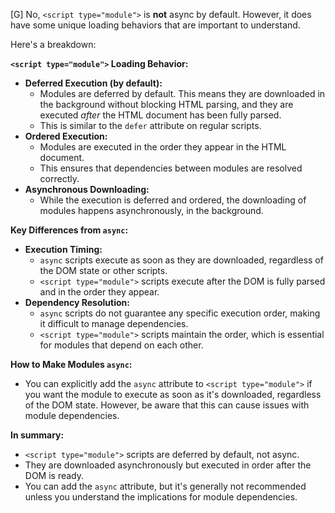 [G] No, `<script type="module">` is **not** async by default. However, it does have some unique loading behaviors that are important to understand.

Here's a breakdown:

**`<script type="module">` Loading Behavior:**

* **Deferred Execution (by default):**
    * Modules are deferred by default. This means they are downloaded in the background without blocking HTML parsing, and they are executed *after* the HTML document has been fully parsed.
    * This is similar to the `defer` attribute on regular scripts.
* **Ordered Execution:**
    * Modules are executed in the order they appear in the HTML document.
    * This ensures that dependencies between modules are resolved correctly.
* **Asynchronous Downloading:**
    * While the execution is deferred and ordered, the downloading of modules happens asynchronously, in the background.

**Key Differences from `async`:**

* **Execution Timing:**
    * `async` scripts execute as soon as they are downloaded, regardless of the DOM state or other scripts.
    * `<script type="module">` scripts execute after the DOM is fully parsed and in the order they appear.
* **Dependency Resolution:**
    * `async` scripts do not guarantee any specific execution order, making it difficult to manage dependencies.
    * `<script type="module">` scripts maintain the order, which is essential for modules that depend on each other.

**How to Make Modules `async`:**

* You can explicitly add the `async` attribute to `<script type="module">` if you want the module to execute as soon as it's downloaded, regardless of the DOM state. However, be aware that this can cause issues with module dependencies.

**In summary:**

* `<script type="module">` scripts are deferred by default, not async.
* They are downloaded asynchronously but executed in order after the DOM is ready.
* You can add the `async` attribute, but it's generally not recommended unless you understand the implications for module dependencies.
